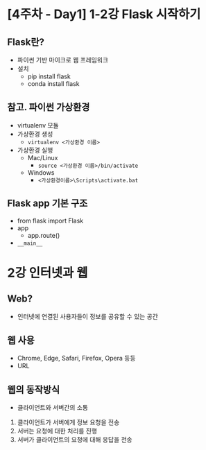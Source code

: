 # [4주차 - Day1] 1-2강 Flask 시작하기

## Flask란?
  - 파이썬 기반 마이크로 웹 프레임워크
  - 설치
    - pip install flask
    - conda install flask

## 참고. 파이썬 가상환경
  - virtualenv 모듈
  - 가상환경 생성
    - `virtualenv <가상환경 이름>`
  - 가상환경 실행
    - Mac/Linux
      - `source <가상환경 이름>/bin/activate`
    - Windows
      - `<가상환경이름>\Scripts\activate.bat`

## Flask app 기본 구조
  - from flask import Flask
  - app
    - app.route()
  - `__main__`

# 2강 인터넷과 웹

## Web?
  - 인터넷에 연결된 사용자들이 정보를 공유할 수 있는 공간

## 웹 사용
  - Chrome, Edge, Safari, Firefox, Opera 등등
  - URL

## 웹의 동작방식
  - 클라이언트와 서버간의 소통
  1. 클라이언트가 서버에게 정보 요청을 전송
  2. 서버는 요청에 대한 처리를 진행
  3. 서버가 클라이언트의 요청에 대해 응답을 전송